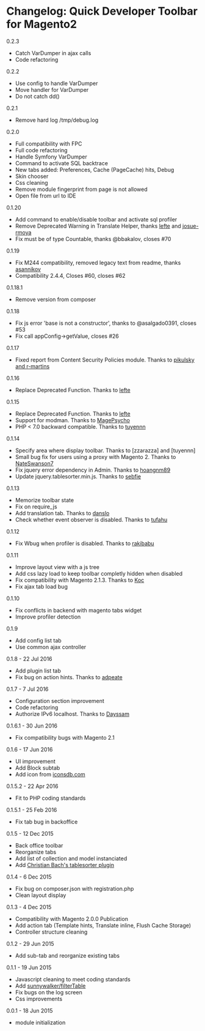 Changelog: Quick Developer Toolbar for Magento2
====================================
0.2.3
* Catch VarDumper in ajax calls
* Code refactoring

0.2.2
* Use config to handle VarDumper
* Move handler for VarDumper
* Do not catch dd()

0.2.1
* Remove hard log /tmp/debug.log

0.2.0
* Full compatibility with FPC
* Full code refactoring
* Handle Symfony VarDumper
* Command to activate SQL backtrace
* New tabs added: Preferences, Cache (PageCache) hits, Debug
* Skin chooser
* Css cleaning
* Remove module fingerprint from page is not allowed
* Open file from url to IDE


0.1.20
* Add command to enable/disable toolbar and activate sql profiler
* Remove Deprecated Warning in Translate Helper, thanks [lefte](https://github.com/vpietri/magento2-developer-quickdevbar/pull/69) and [josue-rmoya](https://github.com/vpietri/magento2-developer-quickdevbar/pull/66)
* Fix must be of type Countable, thanks @bbakalov, closes #70

0.1.19
* Fix M244 compatibility, removed legacy text from readme, thanks [asannikov](https://github.com/vpietri/magento2-developer-quickdevbar/pull/63)
* Compatibility 2.4.4, Closes #60, closes #62

0.1.18.1
* Remove version from composer

0.1.18
* Fix js error 'base is not a constructor', thanks to @asalgado0391, closes #53
* Fix call appConfig->getValue, closes #26 

0.1.17
* Fixed report from Content Security Policies module. Thanks to  [pikulsky and r-martins](https://github.com/vpietri/magento2-developer-quickdevbar/pull/47)

0.1.16
* Replace Deprecated Function. Thanks to [lefte](https://github.com/vpietri/magento2-developer-quickdevbar/pull/42)

0.1.15
* Replace Deprecated Function. Thanks to [lefte](https://github.com/vpietri/magento2-developer-quickdevbar/pull/40)
* Support for modman. Thanks to [MagePsycho](https://github.com/vpietri/magento2-developer-quickdevbar/pull/37)
* PHP < 7.0 backward compatible. Thanks to [tuyennn](https://github.com/vpietri/magento2-developer-quickdevbar/pull/33)

0.1.14
* Specify area where display toolbar. Thanks to [zzarazza] and [tuyennn]
* Small bug fix for users using a proxy with Magento 2. Thanks to [NateSwanson7](https://github.com/vpietri/magento2-developer-quickdevbar/pull/31)
* Fix jquery error dependency in Admin. Thanks to [hoangnm89](https://github.com/vpietri/magento2-developer-quickdevbar/pull/29)
* Update jquery.tablesorter.min.js. Thanks to [sebfie](https://github.com/vpietri/magento2-developer-quickdevbar/pull/27)

0.1.13
* Memorize toolbar state
* Fix on require_js
* Add translation tab. Thanks to [danslo](https://github.com/vpietri/magento2-developer-quickdevbar/pull/23)
* Check whether event observer is disabled. Thanks to [tufahu](https://github.com/vpietri/magento2-developer-quickdevbar/pull/24)


0.1.12
* Fix Wbug when profiler is disabled. Thanks to [rakibabu](https://github.com/vpietri/magento2-developer-quickdevbar/pull/16)

0.1.11
* Improve layout view with a js tree
* Add css lazy load to keep toolbar completly hidden when disabled
* Fix compatibility with Magento 2.1.3. Thanks to [Koc](https://github.com/vpietri/magento2-developer-quickdevbar/pull/15)
* Fix ajax tab load bug 

0.1.10
* Fix conflicts in backend with magento tabs widget
* Improve profiler detection

0.1.9
* Add config list tab
* Use common ajax controller

0.1.8 - 22 Jul 2016
* Add plugin list tab
* Fix bug on action hints. Thanks to [adpeate](https://github.com/vpietri/magento2-developer-quickdevbar/pull/7)

0.1.7 - 7 Jul 2016
* Configuration section improvement
* Code refactoring
* Authorize IPv6 localhost. Thanks to [Dayssam](https://github.com/vpietri/magento2-developer-quickdevbar/pull/5)

0.1.6.1 - 30 Jun 2016
* Fix compatibility bugs with Magento 2.1

0.1.6 - 17 Jun 2016
* UI improvement
* Add Block subtab
* Add icon from [iconsdb.com](http://www.iconsdb.com/)

0.1.5.2 - 22 Apr 2016
* Fit to PHP coding standards

0.1.5.1 - 25 Feb 2016
* Fix tab bug in backoffice

0.1.5 - 12 Dec 2015
* Back office toolbar
* Reorganize tabs
* Add list of collection and model instanciated
* Add [Christian Bach's tablesorter plugin](https://github.com/christianbach/tablesorter)

0.1.4 - 6 Dec 2015
* Fix bug on composer.json with registration.php
* Clean layout display

0.1.3 - 4 Dec 2015
* Compatibility with Magento 2.0.0 Publication
* Add action tab (Template hints, Translate inline, Flush Cache Storage)
* Controller structure cleaning 

0.1.2 -  29 Jun 2015
* Add sub-tab and reorganize existing tabs

0.1.1 - 19 Jun 2015
* Javascript cleaning to meet coding standards
* Add [sunnywalker/filterTable](https://github.com/sunnywalker/jQuery.FilterTable)
* Fix bugs on the log screen
* Css improvements

0.0.1 - 18 Jun 2015
*  module initialization 
